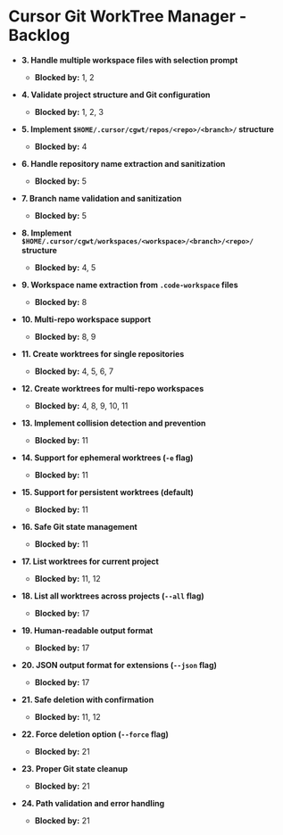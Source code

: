 # Cursor Git WorkTree Manager - Backlog

- **3. Handle multiple workspace files with selection prompt**
  - **Blocked by:** 1, 2

- **4. Validate project structure and Git configuration**
  - **Blocked by:** 1, 2, 3

- **5. Implement `$HOME/.cursor/cgwt/repos/<repo>/<branch>/` structure**
  - **Blocked by:** 4

- **6. Handle repository name extraction and sanitization**
  - **Blocked by:** 5

- **7. Branch name validation and sanitization**
  - **Blocked by:** 5

- **8. Implement `$HOME/.cursor/cgwt/workspaces/<workspace>/<branch>/<repo>/` structure**
  - **Blocked by:** 4, 5

- **9. Workspace name extraction from `.code-workspace` files**
  - **Blocked by:** 8

- **10. Multi-repo workspace support**
  - **Blocked by:** 8, 9

- **11. Create worktrees for single repositories**
  - **Blocked by:** 4, 5, 6, 7

- **12. Create worktrees for multi-repo workspaces**
  - **Blocked by:** 4, 8, 9, 10, 11

- **13. Implement collision detection and prevention**
  - **Blocked by:** 11

- **14. Support for ephemeral worktrees (`-e` flag)**
  - **Blocked by:** 11

- **15. Support for persistent worktrees (default)**
  - **Blocked by:** 11

- **16. Safe Git state management**
  - **Blocked by:** 11

- **17. List worktrees for current project**
  - **Blocked by:** 11, 12

- **18. List all worktrees across projects (`--all` flag)**
  - **Blocked by:** 17

- **19. Human-readable output format**
  - **Blocked by:** 17

- **20. JSON output format for extensions (`--json` flag)**
  - **Blocked by:** 17

- **21. Safe deletion with confirmation**
  - **Blocked by:** 11, 12

- **22. Force deletion option (`--force` flag)**
  - **Blocked by:** 21

- **23. Proper Git state cleanup**
  - **Blocked by:** 21

- **24. Path validation and error handling**
  - **Blocked by:** 21
